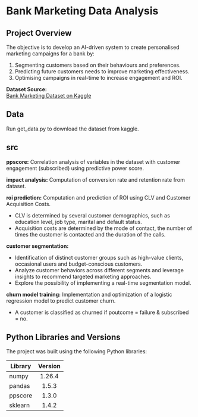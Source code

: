 # Bank Marketing Data Analysis

## Project Overview
The objective is to develop an AI-driven system to create personalised marketing campaigns for a bank by:
1.	Segmenting customers based on their behaviours and preferences.
2.	Predicting future customers needs to improve marketing effectiveness.
3.	Optimising campaigns in real-time to increase engagement and ROI.

**Dataset Source:**  
[Bank Marketing Dataset on Kaggle](https://www.kaggle.com/datasets/berkayalan/bank-marketing-data-set/data)

## Data
Run get_data.py to download the dataset from kaggle.

## src

**ppscore:**
Correlation analysis of variables in the dataset with customer engagement (subscribed) using predictive power score.

**impact analysis:**
Computation of conversion rate and retention rate from dataset.

**roi prediction:**
Computation and prediction of ROI using CLV and Customer Acquisition Costs.
- CLV is determined by several customer demographics, such as education level, job type, marital and default status.
- Acquisition costs are determined by the mode of contact, the number of times the customer is contacted and the duration of the calls.

**customer segmentation:**
- Identification of distinct customer groups such as high-value clients, occasional users and budget-conscious customers.
- Analyze customer behaviors across different segments and leverage insights to recommend targeted marketing approaches.
- Explore the possibility of implementing a real-time segmentation
model.

**churn model training:**
Implementation and optimization of a logistic regression model to predict customer churn.
- A customer is classified as churned if poutcome = failure & subscribed = no.

## Python Libraries and Versions
The project was built using the following Python libraries:

| Library      | Version |
| -------------|:-------:|
| numpy        | 1.26.4  |
| pandas       | 1.5.3   |
| ppscore      | 1.3.0   |
| sklearn      | 1.4.2   |


